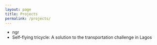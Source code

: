 ```yaml
---
layout: page
title: Projects
permalink: /projects/
---
```



- ngr
- Self-flying tricycle: A solution to the transportation challenge in Lagos
